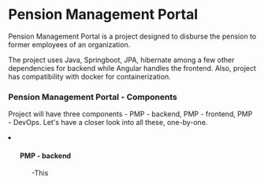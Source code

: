 <h1>Pension Management Portal</h1>
<p>Pension Management Portal is a project designed to disburse the pension to former employees of an organization.

The project uses Java, Springboot, JPA, hibernate among a few other dependencies for backend while Angular handles the frontend. Also, project has compatibility with docker for containerization.</p>

<h3>Pension Management Portal - Components</h3>

<p>Project will have three components - PMP - backend, PMP - frontend, PMP - DevOps. Let's have a closer look into all these, one-by-one.
<li>
<ul><h4>PMP - backend</h4><ul>-This
